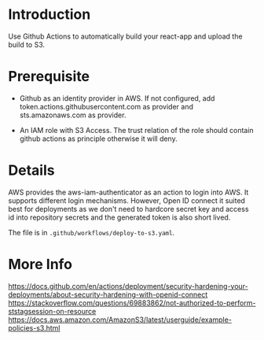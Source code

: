 # Introduction

Use Github Actions to automatically build your react-app and upload the build to S3. 

# Prerequisite

- Github as an identity provider in AWS. If not configured, add token.actions.githubusercontent.com as provider and sts.amazonaws.com as provider.

- An IAM role with S3 Access. The trust relation of the role should contain github actions as principle otherwise it will deny.

# Details

AWS provides the aws-iam-authenticator as an action to login into AWS. It supports different login mechanisms. However, Open ID connect it suited best for deployments as we don't need to hardcore secret key and access id into repository secrets and the generated token is also short lived.

The file is in `.github/workflows/deploy-to-s3.yaml`.

# More Info
https://docs.github.com/en/actions/deployment/security-hardening-your-deployments/about-security-hardening-with-openid-connect
https://stackoverflow.com/questions/69883862/not-authorized-to-perform-ststagsession-on-resource
https://docs.aws.amazon.com/AmazonS3/latest/userguide/example-policies-s3.html
